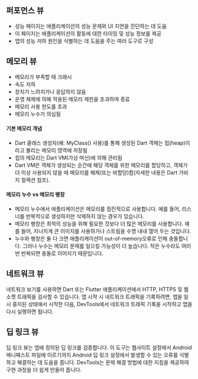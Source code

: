 ## 퍼포먼스 뷰
- 성능 페이지는 애플리케이션의 성능 문제와 UI 지연을 진단하는 데 도움
- 이 페이지는 애플리케이션의 활동에 대한 타이밍 및 성능 정보를 제공
- 앱의 성능 저하 원인을 식별하는 데 도움을 주는 여러 도구로 구성

## 메모리 뷰
- 메모리가 부족할 때 크래시
- 속도 저하
- 장치가 느려지거나 응답하지 않음
- 운영 체제에 의해 적용된 메모리 제한을 초과하여 종료
- 메모리 사용 한도를 초과
- 메모리 누수가 의심됨

#### 기본 메모리 개념
- Dart 클래스 생성자(예: MyClass() 사용)를 통해 생성된 Dart 객체는 힙(heap)이라고 불리는 메모리 영역에 저장됨
- 힙의 메모리는 Dart VM(가상 머신)에 의해 관리됨
- Dart VM은 객체가 생성되는 순간에 해당 객체를 위한 메모리를 할당하고, 객체가 더 이상 사용되지 않을 때 메모리를 해제(또는 비할당)함(자세한 내용은 Dart 가비지 컬렉션 참조).

#### 메모리 누수 vs 메모리 팽창
- 메모리 누수에서 애플리케이션은 메모리를 점진적으로 사용합니다. 예를 들어, 리스너를 반복적으로 생성하지만 삭제하지 않는 경우가 있습니다.
- 메모리 팽창은 최적의 성능을 위해 필요한 것보다 더 많은 메모리를 사용합니다. 예를 들어, 지나치게 큰 이미지를 사용하거나 스트림을 수명 내내 열어 두는 것입니다.
- 누수와 팽창은 둘 다 크면 애플리케이션이 out-of-memory오류로 인해 충돌합니다. 그러나 누수는 메모리 문제를 일으킬 가능성이 더 높습니다. 작은 누수라도 여러 번 반복되면 충돌로 이어지기 때문입니다.

## 네트워크 뷰

네트워크 보기를 사용하면 Dart 또는 Flutter 애플리케이션에서 HTTP, HTTPS 및 웹 소켓 트래픽을 검사할 수 있습니다.
앱 시작 시 네트워크 트래픽을 기록하려면, 앱을 일시 중지된 상태에서 시작한 다음, DevTools에서 네트워크 트래픽 기록을 시작하고 앱을 다시 실행하면 됩니다.


## 딥 링크 뷰
딥 링크 뷰는 앱에 정의된 딥 링크를 검증합니다.
이 도구는 웹사이트 설정에서 Android 매니페스트 파일에 이르기까지 Android 딥 링크 설정에서 발생할 수 있는 오류를 식별하고 해결하는 데 도움을 줍니다. DevTools는 문제 해결 방법에 대한 지침을 제공하여 구현 과정을 더 쉽게 만들어 줍니다.
